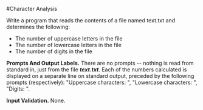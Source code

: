#Character  Analysis

Write a program  that reads the contents of a file named  text.txt and determines the following:

  * The number of uppercase letters in the file
  * The number of lowercase letters in the file
  * The number of digits in the file

<b>Prompts And Output Labels.</b> There are no prompts -- nothing is read from standard in, just from the file <b><i>text.txt</i></b>. Each of the numbers calculated is displayed on a separate line on standard output, preceded by the following prompts (respectively): "Uppercase characters: ", "Lowercase characters: ", "Digits: ".

<b>Input Validation.</b> None.
